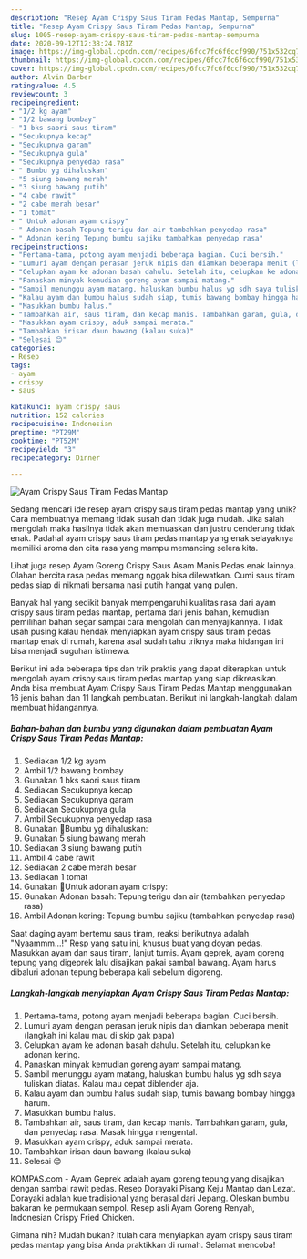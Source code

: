 ```yaml
---
description: "Resep Ayam Crispy Saus Tiram Pedas Mantap, Sempurna"
title: "Resep Ayam Crispy Saus Tiram Pedas Mantap, Sempurna"
slug: 1005-resep-ayam-crispy-saus-tiram-pedas-mantap-sempurna
date: 2020-09-12T12:38:24.781Z
image: https://img-global.cpcdn.com/recipes/6fcc7fc6f6ccf990/751x532cq70/ayam-crispy-saus-tiram-pedas-mantap-foto-resep-utama.jpg
thumbnail: https://img-global.cpcdn.com/recipes/6fcc7fc6f6ccf990/751x532cq70/ayam-crispy-saus-tiram-pedas-mantap-foto-resep-utama.jpg
cover: https://img-global.cpcdn.com/recipes/6fcc7fc6f6ccf990/751x532cq70/ayam-crispy-saus-tiram-pedas-mantap-foto-resep-utama.jpg
author: Alvin Barber
ratingvalue: 4.5
reviewcount: 3
recipeingredient:
- "1/2 kg ayam"
- "1/2 bawang bombay"
- "1 bks saori saus tiram"
- "Secukupnya kecap"
- "Secukupnya garam"
- "Secukupnya gula"
- "Secukupnya penyedap rasa"
- " Bumbu yg dihaluskan"
- "5 siung bawang merah"
- "3 siung bawang putih"
- "4 cabe rawit"
- "2 cabe merah besar"
- "1 tomat"
- " Untuk adonan ayam crispy"
- " Adonan basah Tepung terigu dan air tambahkan penyedap rasa"
- " Adonan kering Tepung bumbu sajiku tambahkan penyedap rasa"
recipeinstructions:
- "Pertama-tama, potong ayam menjadi beberapa bagian. Cuci bersih."
- "Lumuri ayam dengan perasan jeruk nipis dan diamkan beberapa menit (langkah ini kalau mau di skip gak papa)"
- "Celupkan ayam ke adonan basah dahulu. Setelah itu, celupkan ke adonan kering."
- "Panaskan minyak kemudian goreng ayam sampai matang."
- "Sambil menunggu ayam matang, haluskan bumbu halus yg sdh saya tuliskan diatas. Kalau mau cepat diblender aja."
- "Kalau ayam dan bumbu halus sudah siap, tumis bawang bombay hingga harum."
- "Masukkan bumbu halus."
- "Tambahkan air, saus tiram, dan kecap manis. Tambahkan garam, gula, dan penyedap rasa. Masak hingga mengental."
- "Masukkan ayam crispy, aduk sampai merata."
- "Tambahkan irisan daun bawang (kalau suka)"
- "Selesai 😊"
categories:
- Resep
tags:
- ayam
- crispy
- saus

katakunci: ayam crispy saus 
nutrition: 152 calories
recipecuisine: Indonesian
preptime: "PT29M"
cooktime: "PT52M"
recipeyield: "3"
recipecategory: Dinner

---
```



![Ayam Crispy Saus Tiram Pedas Mantap](https://img-global.cpcdn.com/recipes/6fcc7fc6f6ccf990/751x532cq70/ayam-crispy-saus-tiram-pedas-mantap-foto-resep-utama.jpg)

Sedang mencari ide resep ayam crispy saus tiram pedas mantap yang unik? Cara membuatnya memang tidak susah dan tidak juga mudah. Jika salah mengolah maka hasilnya tidak akan memuaskan dan justru cenderung tidak enak. Padahal ayam crispy saus tiram pedas mantap yang enak selayaknya memiliki aroma dan cita rasa yang mampu memancing selera kita.

Lihat juga resep Ayam Goreng Crispy Saus Asam Manis Pedas enak lainnya. Olahan bercita rasa pedas memang nggak bisa dilewatkan. Cumi saus tiram pedas siap di nikmati bersama nasi putih hangat yang pulen.

Banyak hal yang sedikit banyak mempengaruhi kualitas rasa dari ayam crispy saus tiram pedas mantap, pertama dari jenis bahan, kemudian pemilihan bahan segar sampai cara mengolah dan menyajikannya. Tidak usah pusing kalau hendak menyiapkan ayam crispy saus tiram pedas mantap enak di rumah, karena asal sudah tahu triknya maka hidangan ini bisa menjadi suguhan istimewa.


Berikut ini ada beberapa tips dan trik praktis yang dapat diterapkan untuk mengolah ayam crispy saus tiram pedas mantap yang siap dikreasikan. Anda bisa membuat Ayam Crispy Saus Tiram Pedas Mantap menggunakan 16 jenis bahan dan 11 langkah pembuatan. Berikut ini langkah-langkah dalam membuat hidangannya.

<!--inarticleads1-->

##### Bahan-bahan dan bumbu yang digunakan dalam pembuatan Ayam Crispy Saus Tiram Pedas Mantap:

1. Sediakan 1/2 kg ayam
1. Ambil 1/2 bawang bombay
1. Gunakan 1 bks saori saus tiram
1. Sediakan Secukupnya kecap
1. Sediakan Secukupnya garam
1. Sediakan Secukupnya gula
1. Ambil Secukupnya penyedap rasa
1. Gunakan  🍗Bumbu yg dihaluskan:
1. Gunakan 5 siung bawang merah
1. Sediakan 3 siung bawang putih
1. Ambil 4 cabe rawit
1. Sediakan 2 cabe merah besar
1. Sediakan 1 tomat
1. Gunakan  🍗Untuk adonan ayam crispy:
1. Gunakan  Adonan basah: Tepung terigu dan air (tambahkan penyedap rasa)
1. Ambil  Adonan kering: Tepung bumbu sajiku (tambahkan penyedap rasa)


Saat daging ayam bertemu saus tiram, reaksi berikutnya adalah &#34;Nyaammm…!&#34; Resp yang satu ini, khusus buat yang doyan pedas. Masukkan ayam dan saus tiram, lanjut tumis. Ayam geprek, ayam goreng tepung yang digeprek lalu disajikan pakai sambal bawang. Ayam harus dibaluri adonan tepung beberapa kali sebelum digoreng. 

<!--inarticleads2-->

##### Langkah-langkah menyiapkan Ayam Crispy Saus Tiram Pedas Mantap:

1. Pertama-tama, potong ayam menjadi beberapa bagian. Cuci bersih.
1. Lumuri ayam dengan perasan jeruk nipis dan diamkan beberapa menit (langkah ini kalau mau di skip gak papa)
1. Celupkan ayam ke adonan basah dahulu. Setelah itu, celupkan ke adonan kering.
1. Panaskan minyak kemudian goreng ayam sampai matang.
1. Sambil menunggu ayam matang, haluskan bumbu halus yg sdh saya tuliskan diatas. Kalau mau cepat diblender aja.
1. Kalau ayam dan bumbu halus sudah siap, tumis bawang bombay hingga harum.
1. Masukkan bumbu halus.
1. Tambahkan air, saus tiram, dan kecap manis. Tambahkan garam, gula, dan penyedap rasa. Masak hingga mengental.
1. Masukkan ayam crispy, aduk sampai merata.
1. Tambahkan irisan daun bawang (kalau suka)
1. Selesai 😊


KOMPAS.com - Ayam Geprek adalah ayam goreng tepung yang disajikan dengan sambal rawit pedas. Resep Dorayaki Pisang Keju Mantap dan Lezat. Dorayaki adalah kue tradisional yang berasal dari Jepang. Oleskan bumbu bakaran ke permukaan sempol. Resep asli Ayam Goreng Renyah, Indonesian Crispy Fried Chicken. 

Gimana nih? Mudah bukan? Itulah cara menyiapkan ayam crispy saus tiram pedas mantap yang bisa Anda praktikkan di rumah. Selamat mencoba!
